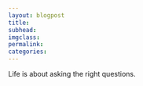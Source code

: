```yaml
---
layout: blogpost
title:
subhead:
imgclass:
permalink:
categories:
---
```


Life is about asking the right questions.